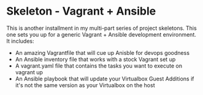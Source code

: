Skeleton - Vagrant + Ansible
===

This is another installment in my multi-part series of project skeletons.  This one sets you up for a generic Vagrant + Ansible development environment.  It includes:

* An amazing Vagrantfile that will cue up Anisble for devops goodness
* An Ansible inventory file that works with a stock Vagrant set up
* A vagrant.yaml file that contains the tasks you want to execute on vagrant up
* An Ansible playbook that will update your Virtualbox Guest Additions if it's not the same version as your Virtualbox on the host
